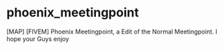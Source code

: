 # phoenix_meetingpoint
[MAP] [FIVEM] Phoenix Meetingpoint, a Edit of the Normal Meetingpoint. I hope your Guys enjoy
